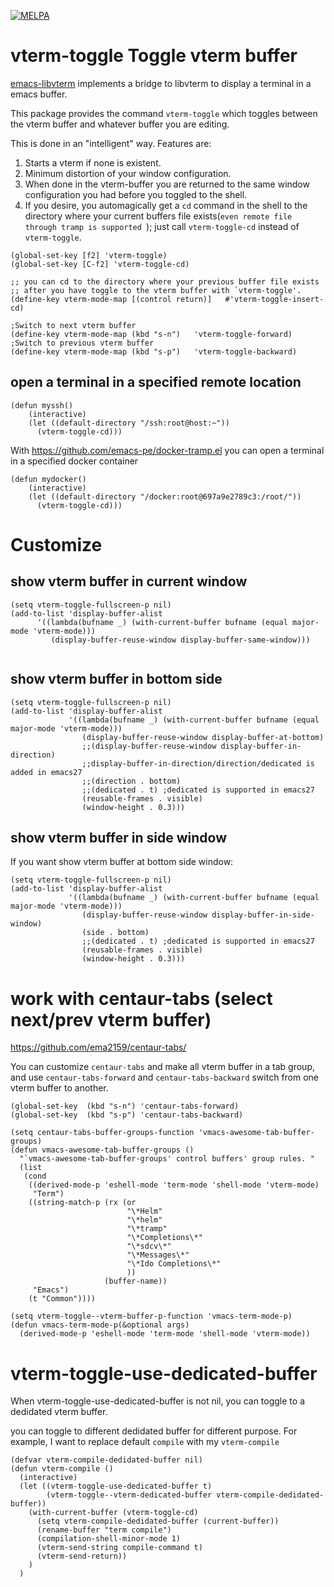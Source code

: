 [![MELPA](https://melpa.org/packages/vterm-toggle-badge.svg)](https://melpa.org/#/vterm-toggle)
# vterm-toggle Toggle vterm buffer

[emacs-libvterm](https://github.com/akermu/emacs-libvterm) implements a bridge
to libvterm to display a terminal in a emacs buffer.

This package provides the command `vterm-toggle` which toggles between the vterm
buffer and whatever buffer you are editing.

 This is done in an "intelligent" way.  Features are:
 1. Starts a vterm if none is existent.
 2. Minimum distortion of your window configuration.
 3. When done in the vterm-buffer you are returned to the same window
    configuration you had before you toggled to the shell.
 4. If you desire, you automagically get a `cd` command in the shell to the
    directory where your current buffers file exists(`even remote file through
    tramp is supported `); just call `vterm-toggle-cd` instead of
    `vterm-toggle`.

```
(global-set-key [f2] 'vterm-toggle)
(global-set-key [C-f2] 'vterm-toggle-cd)

;; you can cd to the directory where your previous buffer file exists
;; after you have toggle to the vterm buffer with `vterm-toggle'.
(define-key vterm-mode-map [(control return)]   #'vterm-toggle-insert-cd)

;Switch to next vterm buffer
(define-key vterm-mode-map (kbd "s-n")   'vterm-toggle-forward)
;Switch to previous vterm buffer
(define-key vterm-mode-map (kbd "s-p")   'vterm-toggle-backward)

```
##  open a terminal in a specified remote location
```
(defun myssh()
    (interactive)
    (let ((default-directory "/ssh:root@host:~"))
      (vterm-toggle-cd)))

```
With https://github.com/emacs-pe/docker-tramp.el
you can open a terminal in a specified docker container
```
(defun mydocker()
    (interactive)
    (let ((default-directory "/docker:root@697a9e2789c3:/root/"))
      (vterm-toggle-cd)))
```

# Customize
## show vterm buffer in current window
```
(setq vterm-toggle-fullscreen-p nil)
(add-to-list 'display-buffer-alist
      '((lambda(bufname _) (with-current-buffer bufname (equal major-mode 'vterm-mode)))
         (display-buffer-reuse-window display-buffer-same-window)))


```
## show vterm buffer in bottom side
```
(setq vterm-toggle-fullscreen-p nil)
(add-to-list 'display-buffer-alist
             '((lambda(bufname _) (with-current-buffer bufname (equal major-mode 'vterm-mode)))
                (display-buffer-reuse-window display-buffer-at-bottom)
                ;;(display-buffer-reuse-window display-buffer-in-direction)
                ;;display-buffer-in-direction/direction/dedicated is added in emacs27
                ;;(direction . bottom)
                ;;(dedicated . t) ;dedicated is supported in emacs27
                (reusable-frames . visible)
                (window-height . 0.3)))
```
## show  vterm buffer in side window
If you want show vterm buffer at bottom side window:
```
(setq vterm-toggle-fullscreen-p nil)
(add-to-list 'display-buffer-alist
             '((lambda(bufname _) (with-current-buffer bufname (equal major-mode 'vterm-mode)))
                (display-buffer-reuse-window display-buffer-in-side-window)
                (side . bottom)
                ;;(dedicated . t) ;dedicated is supported in emacs27
                (reusable-frames . visible)
                (window-height . 0.3)))
```


# work with centaur-tabs (select next/prev vterm buffer)

   https://github.com/ema2159/centaur-tabs/

You can customize `centaur-tabs` and make all vterm buffer in a tab group, and
use `centaur-tabs-forward` and `centaur-tabs-backward` switch from one vterm
buffer to another.

```
(global-set-key  (kbd "s-n") 'centaur-tabs-forward)
(global-set-key  (kbd "s-p") 'centaur-tabs-backward)
```

```
(setq centaur-tabs-buffer-groups-function 'vmacs-awesome-tab-buffer-groups)
(defun vmacs-awesome-tab-buffer-groups ()
  "`vmacs-awesome-tab-buffer-groups' control buffers' group rules. "
  (list
   (cond
    ((derived-mode-p 'eshell-mode 'term-mode 'shell-mode 'vterm-mode)
     "Term")
    ((string-match-p (rx (or
                          "\*Helm"
                          "\*helm"
                          "\*tramp"
                          "\*Completions\*"
                          "\*sdcv\*"
                          "\*Messages\*"
                          "\*Ido Completions\*"
                          ))
                     (buffer-name))
     "Emacs")
    (t "Common"))))

(setq vterm-toggle--vterm-buffer-p-function 'vmacs-term-mode-p)
(defun vmacs-term-mode-p(&optional args)
  (derived-mode-p 'eshell-mode 'term-mode 'shell-mode 'vterm-mode))

```
# vterm-toggle-use-dedicated-buffer
When  vterm-toggle-use-dedicated-buffer is not nil, you can toggle to a dedidated vterm buffer.

you can toggle to different dedidated buffer for different purpose.
For example, I want to replace default `compile` with my `vterm-compile`
```
(defvar vterm-compile-dedidated-buffer nil)
(defun vterm-compile ()
  (interactive)
  (let ((vterm-toggle-use-dedicated-buffer t)
        (vterm-toggle--vterm-dedicated-buffer vterm-compile-dedidated-buffer))
    (with-current-buffer (vterm-toggle-cd)
      (setq vterm-compile-dedidated-buffer (current-buffer))
      (rename-buffer "term compile")
      (compilation-shell-minor-mode 1)
      (vterm-send-string compile-command t)
      (vterm-send-return))
    )
  )
```